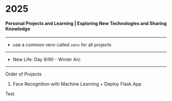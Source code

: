 # 2025
#### Personal Projects and Learning | Exploring New Technologies and Sharing Knowledge

---

- use a common venv called `venv` for all projects

--- 

- New Life: Day 9/90 - Winter Arc

---
Order of Projects

1. Face Recognition with Machine Learning + Deploy Flask App


Test

